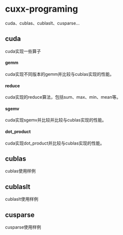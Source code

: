 # cuxx-programing

cuda、cublas、cublaslt、cusparse...

## cuda

cuda实现一些算子

#### gemm

cuda实现不同版本的gemm并比较与cublas实现的性能。

#### reduce

cuda实现的reduce算法，包括sum、max、min、mean等。

#### sgemv

cuda实现sgemv并比较并比较与cublas实现的性能。

#### dot_product

cuda实现dot_product并比较与cublas实现的性能。

## cublas

cublas使用样例

## cublaslt

cublaslt使用样例

## cusparse

cusparse使用样例

